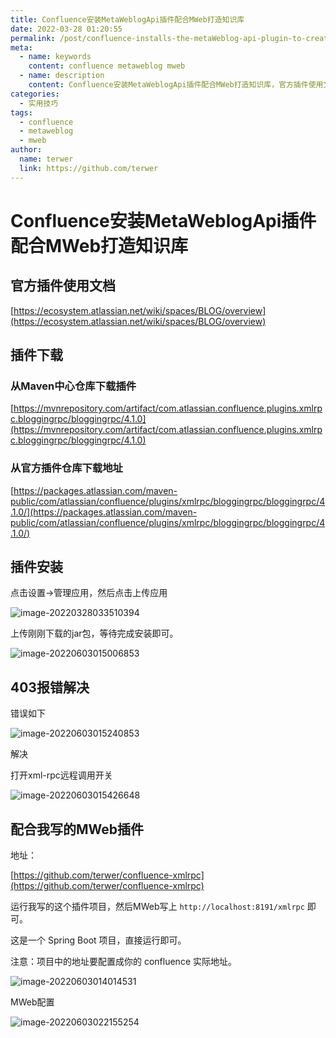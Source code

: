 ```yaml
---
title: Confluence安装MetaWeblogApi插件配合MWeb打造知识库
date: 2022-03-28 01:20:55
permalink: /post/confluence-installs-the-metaWeblog-api-plugin-to-create-a-knowledge-base-with-mWeb.html
meta:
  - name: keywords
    content: confluence metaweblog mweb
  - name: description
    content: Confluence安装MetaWeblogApi插件配合MWeb打造知识库，官方插件使用文档。
categories:
  - 实用技巧
tags:
  - confluence
  - metaweblog
  - mweb
author: 
  name: terwer
  link: https://github.com/terwer
---
```


# Confluence安装MetaWeblogApi插件配合MWeb打造知识库

## 官方插件使用文档

[https://ecosystem.atlassian.net/wiki/spaces/BLOG/overview](https://ecosystem.atlassian.net/wiki/spaces/BLOG/overview)

## 插件下载

### 从Maven中心仓库下载插件

[https://mvnrepository.com/artifact/com.atlassian.confluence.plugins.xmlrpc.bloggingrpc/bloggingrpc/4.1.0](https://mvnrepository.com/artifact/com.atlassian.confluence.plugins.xmlrpc.bloggingrpc/bloggingrpc/4.1.0)

### 从官方插件仓库下载地址

[https://packages.atlassian.com/maven-public/com/atlassian/confluence/plugins/xmlrpc/bloggingrpc/bloggingrpc/4.1.0/](https://packages.atlassian.com/maven-public/com/atlassian/confluence/plugins/xmlrpc/bloggingrpc/bloggingrpc/4.1.0/)

## 插件安装

点击设置->管理应用，然后点击上传应用

![image-20220328033510394](https://cdn.jsdelivr.net/gh/terwer/upload/img/20220328033541.png)

上传刚刚下载的jar包，等待完成安装即可。

![image-20220603015006853](https://ghproxy.com/https://raw.githubusercontent.com/terwer/upload/main/img/20220603015007.png)

## 403报错解决

错误如下

![image-20220603015240853](https://ghproxy.com/https://raw.githubusercontent.com/terwer/upload/main/img/20220603015241.png)

解决

打开xml-rpc远程调用开关

![image-20220603015426648](https://ghproxy.com/https://raw.githubusercontent.com/terwer/upload/main/img/20220603015426.png)

## 配合我写的MWeb插件

地址：

[https://github.com/terwer/confluence-xmlrpc](https://github.com/terwer/confluence-xmlrpc)

运行我写的这个插件项目，然后MWeb写上 `http://localhost:8191/xmlrpc` 即可。

这是一个 Spring Boot 项目，直接运行即可。

注意：项目中的地址要配置成你的 confluence 实际地址。

![image-20220603014014531](https://ghproxy.com/https://raw.githubusercontent.com/terwer/upload/main/img/20220603014019.png)

MWeb配置

![image-20220603022155254](https://ghproxy.com/https://raw.githubusercontent.com/terwer/upload/main/img/20220603022155.png)